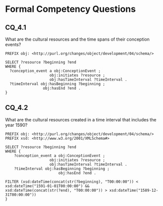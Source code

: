 # Formal Competency Questions
## CQ_4.1
What are the cultural resources and the time spans of their conception events?

```SPARQL
PREFIX obj: <http://purl.org/changes/object/development/04/schema/>

SELECT ?resource ?beginning ?end
WHERE {
  ?conception_event a obj:ConceptionEvent ;
                    obj:initiates ?resource ;
                    obj:hasTimeInterval ?timeInterval .
  ?timeInterval obj:hasBeginning ?beginning ;
                 obj:hasEnd ?end .
}
```

## CQ_4.2
What are the cultural resources created in a time interval that includes the year 1590?

```SPARQL
PREFIX obj: <http://purl.org/changes/object/development/04/schema/>
PREFIX xsd: <http://www.w3.org/2001/XMLSchema#>

SELECT ?resource ?beginning ?end
WHERE {
    ?conception_event a obj:ConceptionEvent ;
                    obj:initiates ?resource ;
                    obj:hasTimeInterval ?timeInterval .
    ?timeInterval obj:hasBeginning ?beginning ;
                        obj:hasEnd ?end .
    
FILTER (xsd:dateTime(concat(str(?beginning), "T00:00:00")) < xsd:dateTime("1591-01-01T00:00:00") && 
xsd:dateTime(concat(str(?end), "T00:00:00")) > xsd:dateTime("1589-12-31T00:00:00"))
}
```
